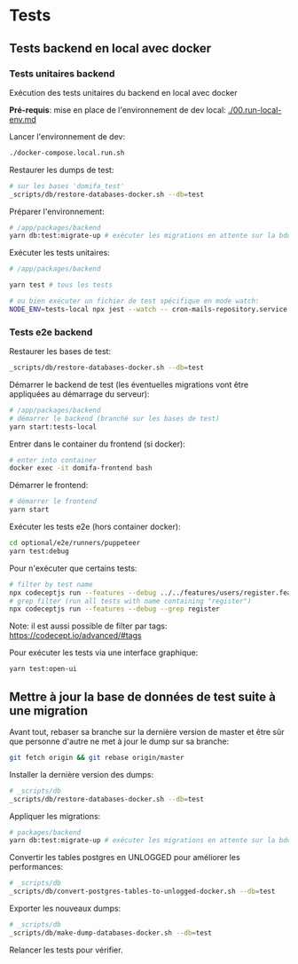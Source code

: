 # Tests

## Tests backend en local avec docker

### Tests unitaires backend

Exécution des tests unitaires du backend en local avec docker

**Pré-requis**: mise en place de l'environnement de dev local: [./00.run-local-env.md](./00.run-local-env.md)

Lancer l'environnement de dev:

```bash
./docker-compose.local.run.sh
```

Restaurer les dumps de test:

```bash
# sur les bases 'domifa_test'
_scripts/db/restore-databases-docker.sh --db=test
```

Préparer l'environnement:

```bash
# /app/packages/backend
yarn db:test:migrate-up # exécuter les migrations en attente sur la bdd de test
```

Exécuter les tests unitaires:

```bash
# /app/packages/backend

yarn test # tous les tests

# ou bien exécuter un fichier de test spécifique en mode watch:
NODE_ENV=tests-local npx jest --watch -- cron-mails-repository.service.spec.ts
```

### Tests e2e backend

Restaurer les bases de test:

```bash
_scripts/db/restore-databases-docker.sh --db=test
```

Démarrer le backend de test (les éventuelles migrations vont être appliquées au démarrage du serveur):

```bash
# /app/packages/backend
# démarrer le backend (branché sur les bases de test)
yarn start:tests-local
```

Entrer dans le container du frontend (si docker):

```sh
# enter into container
docker exec -it domifa-frontend bash
```

Démarrer le frontend:

```bash
# démarrer le frontend
yarn start
```

Exécuter les tests e2e (hors container docker):

```bash
cd optional/e2e/runners/puppeteer
yarn test:debug
```

Pour n'exécuter que certains tests:

```bash
# filter by test name
npx codeceptjs run --features --debug ../../features/users/register.feature
# grep filter (run all tests with name containing "register")
npx codeceptjs run --features --debug --grep register
```

Note: il est aussi possible de filter par tags: <https://codecept.io/advanced/#tags>

Pour exécuter les tests via une interface graphique:

```bash
yarn test:open-ui
```

## Mettre à jour la base de données de test suite à une migration

Avant tout, rebaser sa branche sur la dernière version de master et être sûr que personne d'autre ne met à jour le dump sur sa branche:

```bash
git fetch origin && git rebase origin/master
```

Installer la dernière version des dumps:

```bash
# _scripts/db
_scripts/db/restore-databases-docker.sh --db=test
```

Appliquer les migrations:

```bash
# packages/backend
yarn db:test:migrate-up # exécuter les migrations en attente sur la bdd de test
```

Convertir les tables postgres en UNLOGGED pour améliorer les performances:

```bash
# _scripts/db
_scripts/db/convert-postgres-tables-to-unlogged-docker.sh --db=test
```

Exporter les nouveaux dumps:

```bash
# _scripts/db
_scripts/db/make-dump-databases-docker.sh --db=test
```

Relancer les tests pour vérifier.

